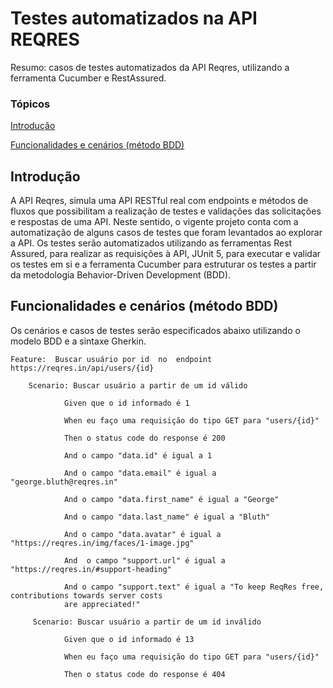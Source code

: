# Testes automatizados na API REQRES
Resumo: casos de testes automatizados da API Reqres, utilizando a ferramenta Cucumber e RestAssured.

### Tópicos
[Introdução](https://github.com/Natalirodriguess/testes-automatizados-reqresapi#introdu%C3%A7%C3%A3o) 

[Funcionalidades e cenários (método BDD)](https://github.com/Natalirodriguess/testes-automatizados-reqresapi#funcionalidades-e-cen%C3%A1rios-m%C3%A9todo-bdd)

## Introdução

A API Reqres, simula uma API RESTful real com endpoints e métodos de fluxos que possibilitam a realização de testes e validações das solicitações e respostas de uma API. Neste sentido, o vigente projeto conta com a automatização de alguns casos de testes que foram levantados ao explorar a API. Os testes serão automatizados utilizando as ferramentas Rest Assured, para realizar as requisições à API, JUnit 5, para executar e validar os testes em si e a ferramenta Cucumber para estruturar os testes a partir da metodologia Behavior-Driven Development (BDD).

## Funcionalidades e cenários (método BDD)

Os cenários e casos de testes serão especificados abaixo utilizando o modelo BDD e a  sintaxe Gherkin.

    Feature:  Buscar usuário por id  no  endpoint https://reqres.in/api/users/{id}
    
    	Scenario: Buscar usuário a partir de um id válido
      
                Given que o id informado é 1
    
                When eu faço uma requisição do tipo GET para "users/{id}"
    
                Then o status code do response é 200
    
                And o campo "data.id" é igual a 1
    
                And o campo "data.email" é igual a "george.bluth@reqres.in"
    
                And o campo "data.first_name" é igual a "George"
    
                And o campo "data.last_name" é igual a "Bluth"
    
                And o campo "data.avatar" é igual a "https://reqres.in/img/faces/1-image.jpg"
    
                And  o campo "support.url" é igual a "https://reqres.in/#support-heading"
    
                And o campo "support.text" é igual a "To keep ReqRes free, contributions towards server costs 
                are appreciated!"
                
         Scenario: Buscar usuário a partir de um id inválido
        
                Given que o id informado é 13
    
                When eu faço uma requisição do tipo GET para "users/{id}"
    
                Then o status code do response é 404

